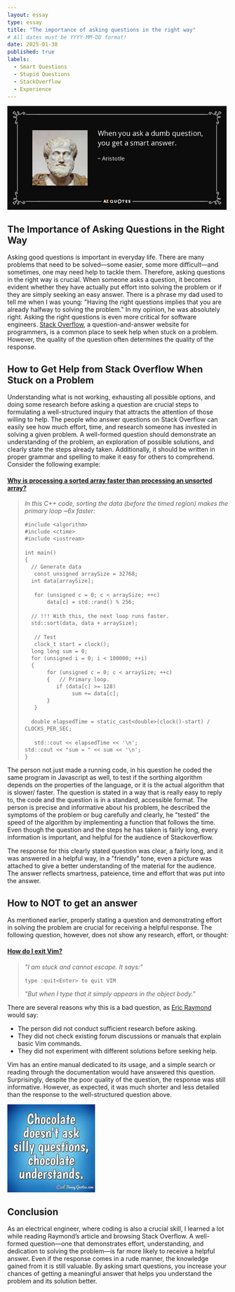 ```yaml
---
layout: essay
type: essay
title: "The importance of asking questions in the right way" 
# All dates must be YYYY-MM-DD format!
date: 2025-01-30
published: true
labels:
  - Smart Questions
  - Stupid Questions
  - StackOverflow
  - Experience
---
```


<div class="text-center p-4">
  <img width="500px" src="../img/smartVSstupidQuestion.png" class="img-thumbnail" >
  
</div>



## The Importance of Asking Questions in the Right Way

Asking good questions is important in everyday life. There are many problems that need to be solved—some easier, some more difficult—and sometimes, one may need help to tackle them. Therefore, asking questions in the right way is crucial. When someone asks a question, it becomes evident whether they have actually put effort into solving the problem or if they are simply seeking an easy answer.
There is a phrase my dad used to tell me when I was young: "Having the right questions implies that you are already halfway to solving the problem." In my opinion, he was absolutely right.
Asking the right questions is even more critical for software engineers. [Stack Overflow](https://stackoverflow.com), a question-and-answer website for programmers, is a common place to seek help when stuck on a problem. However, the quality of the question often determines the quality of the response.




## How to Get Help from Stack Overflow When Stuck on a Problem

Understanding what is not working, exhausting all possible options, and doing some research before asking a question are crucial steps to formulating a well-structured inquiry that attracts the attention of those willing to help. The people who answer questions on Stack Overflow can easily see how much effort, time, and research someone has invested in solving a given problem.
A well-formed question should demonstrate an understanding of the problem, an exploration of possible solutions, and clearly state the steps already taken. Additionally, it should be written in proper grammar and spelling to make it easy for others to comprehend.
Consider the following example:


#### [Why is processing a sorted array faster than processing an unsorted array?](https://stackoverflow.com/questions/11828270/how-do-i-exit-vim/11828573#11828573) 

>*In this C++ code, sorting the data (before the timed region) makes the primary loop ~6x faster:* 
>```
>#include <algorithm>
>#include <ctime>
>#include <iostream>
>
>int main()
>{
>   // Generate data
>    const unsigned arraySize = 32768;
>   int data[arraySize];
>
>    for (unsigned c = 0; c < arraySize; ++c)
>        data[c] = std::rand() % 256;
>
>   // !!! With this, the next loop runs faster.
>   std::sort(data, data + arraySize);
>
>    // Test
>    clock_t start = clock();
>   long long sum = 0;
>   for (unsigned i = 0; i < 100000; ++i)
>   {
>        for (unsigned c = 0; c < arraySize; ++c)
>        {   // Primary loop.
>           if (data[c] >= 128)
>                sum += data[c];
>        }
>    }
>
>   double elapsedTime = static_cast<double>(clock()-start) / CLOCKS_PER_SEC;
>
>    std::cout << elapsedTime << '\n';
> std::cout << "sum = " << sum << '\n';
>}
>```
The person not just made a running code, in his question he coded the same program in Javascript as well, to test if the sorthing algorithm depends on the properties of the language, or it is the actual algorithm that is slower/ faster. The question is stated in a way that is really easy to reply to, the code and the question is in a standard, accessible format. The person is precise and informative about his problem, he described the symptoms of the problem or bug carefully and clearly, he "tested" the speed of the algorithm by implementing a function that follows the time. Even though the question and the steps he has taken is fairly long, every information is important, and helpful for the audience of Stackoverflow.  

The response for this clearly stated question was clear, a fairly long, and it was answered in a helpful way, in a "friendly" tone, even  a picture was attached to give a better understanding of the material for the audience. The answer reflects smartness, pateience, time and effort that was put into the answer. 





## How to **NOT** to get an answer 

As mentioned earlier, properly stating a question and demonstrating effort in solving the problem are crucial for receiving a helpful response. The following question, however, does not show any research, effort, or thought:

#### [How do I exit Vim?](https://stackoverflow.com/questions/11828270/how-do-i-exit-vim/11828573#11828573)

>*"I am stuck and cannot escape. It says:"*
>```
>type :quit<Enter> to quit VIM
>```
>*"But when I type that it simply appears in the object body."*


There are several reasons why this is a bad question, as [Eric Raymond](http://www.catb.org/esr/faqs/smart-questions.html) would say:
- The person did not conduct sufficient research before asking.
- They did not check existing forum discussions or manuals that explain basic Vim commands.
- They did not experiment with different solutions before seeking help.

  
Vim has an entire manual dedicated to its usage, and a simple search or reading through the documentation would have answered this question.
Surprisingly, despite the poor quality of the question, the response was still informative. However, as expected, it was much shorter and less detailed than the response to the well-structured question above.

<div >
  <img width="200px" src="../img/sillyQuestion.png" class="img-thumbnail" >
  
</div>


## Conclusion

As an electrical engineer, where coding is also a crucial skill, I learned a lot while reading Raymond’s article and browsing Stack Overflow. A well-formed question—one that demonstrates effort, understanding, and dedication to solving the problem—is far more likely to receive a helpful answer.
Even if the response comes in a rude manner, the knowledge gained from it is still valuable. By asking smart questions, you increase your chances of getting a meaningful answer that helps you understand the problem and its solution better.

